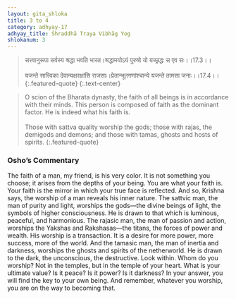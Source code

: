 ```yaml
---
layout: gita_shloka
title: 3 to 4
category: adhyay-17
adhyay_title: Śhraddhā Traya Vibhāg Yog
shlokanum: 3
---
```


> सत्त्वानुरूपा सर्वस्य श्रद्धा भवति भारत।श्रद्धामयोऽयं पुरुषो यो यच्छ्रद्धः स एव सः।।17.3।।<br><br>यजन्ते सात्त्विका देवान्यक्षरक्षांसि राजसाः।प्रेतान्भूतगणांश्चान्ये यजन्ते तामसा जनाः।।17.4।।
{:.featured-quote}
{:.text-center}

> O scion of the Bharata dynasty, the faith of all beings is in accordance with their minds. This person is composed of faith as the dominant factor. He is indeed what his faith is.<br><br>Those with sattva quality worship the gods; those with rajas, the demigods and demons; and those with tamas, ghosts and hosts of spirits.
{:.featured-quote}

### Osho’s Commentary
The faith of a man, my friend, is his very color. It is not something you choose; it arises from the depths of your being. You are what your faith is. Your faith is the mirror in which your true face is reflected.
And so, Krishna says, the worship of a man reveals his inner nature.
The sattvic man, the man of purity and light, worships the gods—the divine beings of light, the symbols of higher consciousness. He is drawn to that which is luminous, peaceful, and harmonious.
The rajasic man, the man of passion and action, worships the Yakshas and Rakshasas—the titans, the forces of power and wealth. His worship is a transaction. It is a desire for more power, more success, more of the world.
And the tamasic man, the man of inertia and darkness, worships the ghosts and spirits of the netherworld. He is drawn to the dark, the unconscious, the destructive.
Look within. Whom do you worship? Not in the temples, but in the temple of your heart. What is your ultimate value? Is it peace? Is it power? Is it darkness? In your answer, you will find the key to your own being. And remember, whatever you worship, you are on the way to becoming that.
